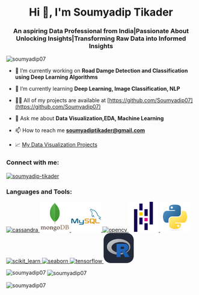 <h1 align="center">Hi 👋, I'm Soumyadip Tikader</h1>
<h3
 align="center">An aspiring Data Professional from India|Passionate 
About Unlocking Insights|Transforming Raw Data into Informed 
Insights</h3>

<p align="left"> <img 
src="https://komarev.com/ghpvc/?username=soumyadip07&label=Profile%20views&color=0e75b6&style=flat"
 alt="soumyadip07" /> </p>

- 🔭 I’m currently working on **Road Damge Detection and Classification using Deep Learning Algorithms**

- 🌱 I’m currently learning **Deep Learning, Image Classification, NLP**

- 👨‍💻 All of my projects are available at [https://github.com/Soumyadip07](https://github.com/Soumyadip07)

- 💬 Ask me about **Data Visualization,EDA, Machine Learning**

- 📫 How to reach me **soumyadiptikader@gmail.com**
- 📈 [My Data Visualization Projects](https://github.com/Soumyadip07/Power-BI)
<h3 align="left">Connect with me:</h3>
<p align="left">
<a
 href="https://linkedin.com/in/soumyadip-tikader" 
target="blank"><img align="center" 
src="https://raw.githubusercontent.com/rahuldkjain/github-profile-readme-generator/master/src/images/icons/Social/linked-in-alt.svg"
 alt="soumyadip-tikader" height="30" width="40" /></a>
</p>

<h3 align="left">Languages and Tools:</h3>
<p align="left"> <a href="https://cassandra.apache.org/" target="_blank" rel="noreferrer"> <img src="https://www.vectorlogo.zone/logos/apache_cassandra/apache_cassandra-icon.svg" alt="cassandra" width="80" height="80"/> 
</a> 
 <a href="https://www.mongodb.com/" target="_blank" rel="noreferrer"> <img src="https://raw.githubusercontent.com/devicons/devicon/master/icons/mongodb/mongodb-original-wordmark.svg" alt="mongodb" width="80" height="80"/>
</a>
 <a href="https://www.mysql.com/" target="_blank" rel="noreferrer"> <img src="https://raw.githubusercontent.com/devicons/devicon/master/icons/mysql/mysql-original-wordmark.svg" alt="mysql" width="80" height="80"/>
</a>
 <a href="https://opencv.org/" target="_blank"  rel="noreferrer"> <img src="https://www.vectorlogo.zone/logos/opencv/opencv-icon.svg" alt="opencv" width="80" height="80"/>
</a>
 <a href="https://pandas.pydata.org/" target="_blank" rel="noreferrer"> <img src="https://raw.githubusercontent.com/devicons/devicon/2ae2a900d2f041da66e950e4d48052658d850630/icons/pandas/pandas-original.svg" alt="pandas" width="80" height="80"/>
</a>
 <a href="https://www.python.org" target="_blank" rel="noreferrer"> <img src="https://raw.githubusercontent.com/devicons/devicon/master/icons/python/python-original.svg" alt="python" width="80" height="80"/>
</a>
 <a href="https://scikit-learn.org/" target="_blank" rel="noreferrer"> <img src="https://upload.wikimedia.org/wikipedia/commons/0/05/Scikit_learn_logo_small.svg" alt="scikit_learn" width="80" height="80"/>
</a>
 <a href="https://seaborn.pydata.org/" target="_blank" rel="noreferrer"> <img src="https://seaborn.pydata.org/_images/logo-mark-lightbg.svg" alt="seaborn" width="80" height="80"/>
</a>
 <a href="https://www.tensorflow.org" target="_blank" rel="noreferrer"> <img src="https://www.vectorlogo.zone/logos/tensorflow/tensorflow-icon.svg" alt="tensorflow" width="80" height="80"/>
</a>
 <a href="https://www.r-project.org/" target="_blank" rel="noreferrer"> <img src="https://github.com/tandpfun/skill-icons/blob/main/icons/R-Dark.svg" alt="tensorflow" width="80" height="80"/>
</a>
</p>
<p><img align="left" 
src="https://github-readme-stats.vercel.app/api/top-langs?username=soumyadip07&show_icons=true&locale=en&layout=compact"
 alt="soumyadip07" /></p>

<p>&nbsp;<img 
align="center" 
src="https://github-readme-stats.vercel.app/api?username=soumyadip07&show_icons=true&locale=en"
 alt="soumyadip07" /></p>

<p><img 
align="center" 
src="https://github-readme-streak-stats.herokuapp.com/?user=soumyadip07&"
 alt="soumyadip07" /></p>
